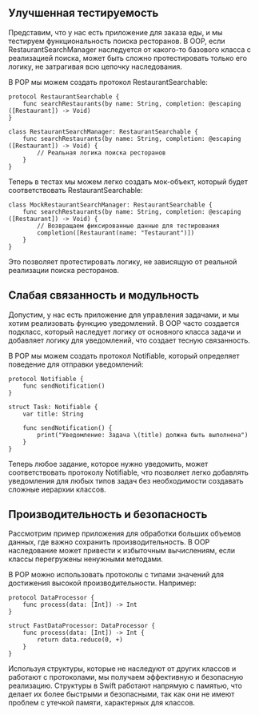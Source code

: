 ## Улучшенная тестируемость
Представим, что у нас есть приложение для заказа еды, и мы тестируем функциональность поиска ресторанов. В OOP, если RestaurantSearchManager наследуется от какого-то базового класса с реализацией поиска, может быть сложно протестировать только его логику, не затрагивая всю цепочку наследования.

В POP мы можем создать протокол RestaurantSearchable:
```
protocol RestaurantSearchable {
    func searchRestaurants(by name: String, completion: @escaping ([Restaurant]) -> Void)
}

class RestaurantSearchManager: RestaurantSearchable {
    func searchRestaurants(by name: String, completion: @escaping ([Restaurant]) -> Void) {
        // Реальная логика поиска ресторанов
    }
}
```

Теперь в тестах мы можем легко создать мок-объект, который будет соответствовать RestaurantSearchable:
```
class MockRestaurantSearchManager: RestaurantSearchable {
    func searchRestaurants(by name: String, completion: @escaping ([Restaurant]) -> Void) {
        // Возвращаем фиксированные данные для тестирования
        completion([Restaurant(name: "Testaurant")])
    }
}
```

Это позволяет протестировать логику, не зависящую от реальной реализации поиска ресторанов.

## Слабая связанность и модульность
Допустим, у нас есть приложение для управления задачами, и мы хотим реализовать функцию уведомлений. В OOP часто создается подкласс, который наследует логику от основного класса задачи и добавляет логику для уведомлений, что создает тесную связанность.

В POP мы можем создать протокол Notifiable, который определяет поведение для отправки уведомлений:
```
protocol Notifiable {
    func sendNotification()
}

struct Task: Notifiable {
    var title: String
    
    func sendNotification() {
        print("Уведомление: Задача \(title) должна быть выполнена")
    }
}
```

Теперь любое задание, которое нужно уведомить, может соответствовать протоколу Notifiable, что позволяет легко добавлять уведомления для любых типов задач без необходимости создавать сложные иерархии классов.

## Производительность и безопасность
Рассмотрим пример приложения для обработки больших объемов данных, где важно сохранить производительность. В OOP наследование может привести к избыточным вычислениям, если классы перегружены ненужными методами.

В POP можно использовать протоколы с типами значений для достижения высокой производительности. Например:
```
protocol DataProcessor {
    func process(data: [Int]) -> Int
}

struct FastDataProcessor: DataProcessor {
    func process(data: [Int]) -> Int {
        return data.reduce(0, +)
    }
}
```
Используя структуры, которые не наследуют от других классов и работают с протоколами, мы получаем эффективную и безопасную реализацию. Структуры в Swift работают напрямую с памятью, что делает их более быстрыми и безопасными, так как они не имеют проблем с утечкой памяти, характерных для классов.
